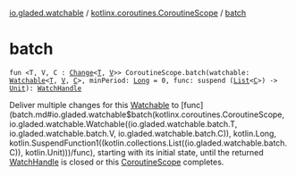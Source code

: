 [io.gladed.watchable](../index.md) / [kotlinx.coroutines.CoroutineScope](index.md) / [batch](./batch.md)

# batch

`fun <T, V, C : `[`Change`](../-change/index.md)`<`[`T`](batch.md#T)`, `[`V`](batch.md#V)`>> CoroutineScope.batch(watchable: `[`Watchable`](../-watchable/index.md)`<`[`T`](batch.md#T)`, `[`V`](batch.md#V)`, `[`C`](batch.md#C)`>, minPeriod: `[`Long`](https://kotlinlang.org/api/latest/jvm/stdlib/kotlin/-long/index.html)` = 0, func: suspend (`[`List`](https://kotlinlang.org/api/latest/jvm/stdlib/kotlin.collections/-list/index.html)`<`[`C`](batch.md#C)`>) -> `[`Unit`](https://kotlinlang.org/api/latest/jvm/stdlib/kotlin/-unit/index.html)`): `[`WatchHandle`](../-watch-handle/index.md)

Deliver multiple changes for this [Watchable](../-watchable/index.md) to [func](batch.md#io.gladed.watchable$batch(kotlinx.coroutines.CoroutineScope, io.gladed.watchable.Watchable((io.gladed.watchable.batch.T, io.gladed.watchable.batch.V, io.gladed.watchable.batch.C)), kotlin.Long, kotlin.SuspendFunction1((kotlin.collections.List((io.gladed.watchable.batch.C)), kotlin.Unit)))/func), starting with its initial state, until
the returned [WatchHandle](../-watch-handle/index.md) is closed or this [CoroutineScope](#) completes.

